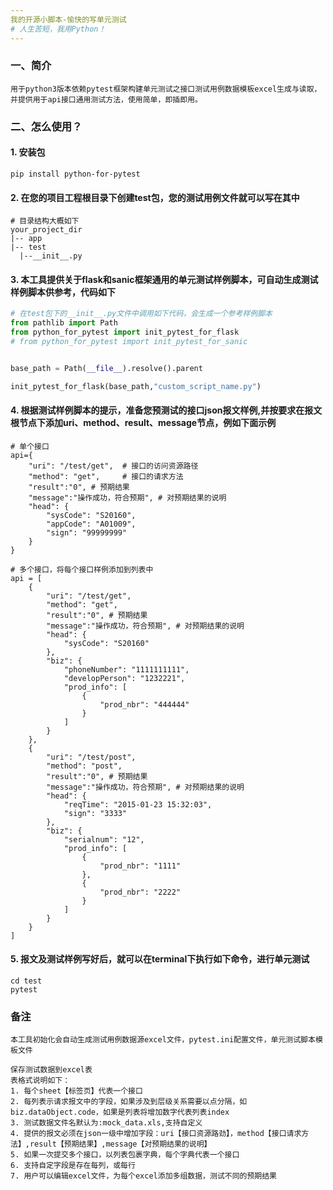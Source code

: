 ```yaml
---
我的开源小脚本-愉快的写单元测试
# 人生苦短，我用Python！
---
```



### 一、简介
    用于python3版本依赖pytest框架构建单元测试之接口测试用例数据模板excel生成与读取，并提供用于api接口通用测试方法，使用简单，即插即用。

### 二、怎么使用？
#### 1. 安装包
```shell script
pip install python-for-pytest
```

#### 2. 在您的项目工程根目录下创建test包，您的测试用例文件就可以写在其中
```shell script
# 目录结构大概如下
your_project_dir
|-- app
|-- test
  |--__init__.py
```

#### 3. 本工具提供关于flask和sanic框架通用的单元测试样例脚本，可自动生成测试样例脚本供参考，代码如下
```python
# 在test包下的__init__.py文件中调用如下代码，会生成一个参考样例脚本
from pathlib import Path
from python_for_pytest import init_pytest_for_flask
# from python_for_pytest import init_pytest_for_sanic


base_path = Path(__file__).resolve().parent

init_pytest_for_flask(base_path,"custom_script_name.py")

```

#### 4. 根据测试样例脚本的提示，准备您预测试的接口json报文样例,并按要求在报文根节点下添加uri、method、result、message节点，例如下面示例
```shell script
# 单个接口
api={
    "uri": "/test/get",  # 接口的访问资源路径
    "method": "get",     # 接口的请求方法
    "result":"0", # 预期结果
    "message":"操作成功，符合预期", # 对预期结果的说明
    "head": {
        "sysCode": "S20160",
        "appCode": "A01009",
        "sign": "99999999"
    }
}

# 多个接口，将每个接口样例添加到列表中
api = [
    {
        "uri": "/test/get",
        "method": "get",
        "result":"0", # 预期结果
        "message":"操作成功，符合预期", # 对预期结果的说明
        "head": {
            "sysCode": "S20160"
        },
        "biz": {
            "phoneNumber": "1111111111",
            "developPerson": "1232221",
            "prod_info": [
                {
                    "prod_nbr": "444444"
                }
            ]
        }
    },
    {
        "uri": "/test/post",
        "method": "post",
        "result":"0", # 预期结果
        "message":"操作成功，符合预期", # 对预期结果的说明
        "head": {
            "reqTime": "2015-01-23 15:32:03",
            "sign": "3333"
        },
        "biz": {
            "serialnum": "12",
            "prod_info": [
                {
                    "prod_nbr": "1111"
                },
                {
                    "prod_nbr": "2222"
                }
            ]
        }
    }
]
```

#### 5. 报文及测试样例写好后，就可以在terminal下执行如下命令，进行单元测试
```shell script
cd test
pytest
```


### 备注
```
本工具初始化会自动生成测试用例数据源excel文件，pytest.ini配置文件，单元测试脚本模板文件

保存测试数据到excel表
表格式说明如下：
1. 每个sheet【标签页】代表一个接口
2. 每列表示请求报文中的字段，如果涉及到层级关系需要以点分隔，如biz.dataObject.code，如果是列表将增加数字代表列表index
3. 测试数据文件名默认为:mock_data.xls,支持自定义
4. 提供的报文必须在json一级中增加字段：uri【接口资源路劲】，method【接口请求方法】,result【预期结果】,message【对预期结果的说明】
5. 如果一次提交多个接口，以列表包裹字典，每个字典代表一个接口
6. 支持自定字段是存在每列，或每行
7. 用户可以编辑excel文件，为每个excel添加多组数据，测试不同的预期结果
```


